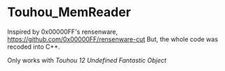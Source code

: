 # Touhou_MemReader
Inspired by 0x00000FF's rensenware, https://github.com/0x00000FF/rensenware-cut
But, the whole code was recoded into C++.

Only works with *Touhou 12 Undefined Fantastic Object*
